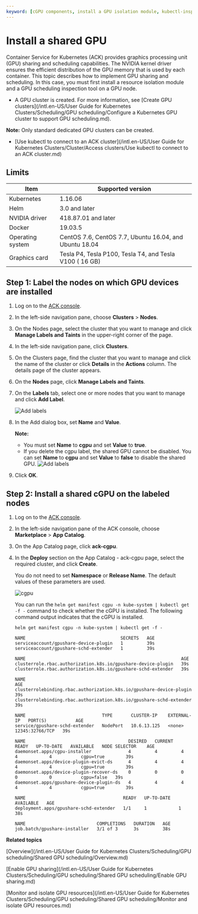 ```yaml
---
keyword: [cGPU components, install a GPU isolation module, kubectl-inspect-cgpu]
---
```


# Install a shared GPU

Container Service for Kubernetes \(ACK\) provides graphics processing unit \(GPU\) sharing and scheduling capabilities. The NVIDIA kernel driver ensures the efficient distribution of the GPU memory that is used by each container. This topic describes how to implement GPU sharing and scheduling. In this case, you must first install a resource isolation module and a GPU scheduling inspection tool on a GPU node.

-   A GPU cluster is created. For more information, see [Create GPU clusters](/intl.en-US/User Guide for Kubernetes Clusters/Scheduling/GPU scheduling/Configure a Kubernetes GPU cluster to support GPU scheduling.md).

**Note:** Only standard dedicated GPU clusters can be created.

-   [Use kubectl to connect to an ACK cluster](/intl.en-US/User Guide for Kubernetes Clusters/Cluster/Access clusters/Use kubectl to connect to an ACK cluster.md)

## Limits

|Item|Supported version|
|----|-----------------|
|Kubernetes|1.16.06|
|Helm|3.0 and later|
|NVIDIA driver|418.87.01 and later|
|Docker|19.03.5|
|Operating system|CentOS 7.6, CentOS 7.7, Ubuntu 16.04, and Ubuntu 18.04|
|Graphics card|Tesla P4, Tesla P100, Tesla T4, and Tesla V100 \( 16 GB\)|

## Step 1: Label the nodes on which GPU devices are installed

1.  Log on to the [ACK console](https://cs.console.aliyun.com).

2.  In the left-side navigation pane, choose **Clusters** \> **Nodes**.

3.  On the Nodes page, select the cluster that you want to manage and click **Manage Labels and Taints** in the upper-right corner of the page.

4.  In the left-side navigation pane, click **Clusters**.

5.  On the Clusters page, find the cluster that you want to manage and click the name of the cluster or click **Details** in the **Actions** column. The details page of the cluster appears.

6.  On the **Nodes** page, click **Manage Labels and Taints**.

7.  On the **Labels** tab, select one or more nodes that you want to manage and click **Add Label**.

    ![Add labels](https://static-aliyun-doc.oss-accelerate.aliyuncs.com/assets/img/en-US/5935359951/p101294.png)

8.  In the Add dialog box, set **Name** and **Value**.

    **Note:**

    -   You must set **Name** to **cgpu** and set **Value** to **true**.
    -   If you delete the cgpu label, the shared GPU cannot be disabled. You can set **Name** to **cgpu** and set **Value** to **false** to disable the shared GPU.
    ![Add labels](https://static-aliyun-doc.oss-accelerate.aliyuncs.com/assets/img/en-US/7935359951/p101645.png)

9.  Click **OK**.


## Step 2: Install a shared cGPU on the labeled nodes

1.  Log on to the [ACK console](https://cs.console.aliyun.com).

2.  In the left-side navigation pane of the ACK console, choose **Marketplace** \> **App Catalog**.

3.  On the App Catalog page, click **ack-cgpu**.

4.  In the **Deploy** section on the App Catalog - ack-cgpu page, select the required cluster, and click **Create**.

    You do not need to set **Namespace** or **Release Name**. The default values of these parameters are used.

    ![cgpu](https://static-aliyun-doc.oss-accelerate.aliyuncs.com/assets/img/en-US/5935359951/p101994.png)

    You can run the `helm get manifest cgpu -n kube-system | kubectl get -f -` command to check whether the cGPU is installed. The following command output indicates that the cGPU is installed.

    ```
    helm get manifest cgpu -n kube-system | kubectl get -f -
    ```

    ```
    NAME                                    SECRETS   AGE
    serviceaccount/gpushare-device-plugin   1         39s
    serviceaccount/gpushare-schd-extender   1         39s
    
    NAME                                                           AGE
    clusterrole.rbac.authorization.k8s.io/gpushare-device-plugin   39s
    clusterrole.rbac.authorization.k8s.io/gpushare-schd-extender   39s
    
    NAME                                                                  AGE
    clusterrolebinding.rbac.authorization.k8s.io/gpushare-device-plugin   39s
    clusterrolebinding.rbac.authorization.k8s.io/gpushare-schd-extender   39s
    
    NAME                             TYPE       CLUSTER-IP    EXTERNAL-IP   PORT(S)           AGE
    service/gpushare-schd-extender   NodePort   10.6.13.125   <none>        12345:32766/TCP   39s
    
    NAME                                       DESIRED   CURRENT   READY   UP-TO-DATE   AVAILABLE   NODE SELECTOR    AGE
    daemonset.apps/cgpu-installer              4         4         4       4            4           cgpu=true        39s
    daemonset.apps/device-plugin-evict-ds      4         4         4       4            4           cgpu=true        39s
    daemonset.apps/device-plugin-recover-ds    0         0         0       0            0           cgpu=false   39s
    daemonset.apps/gpushare-device-plugin-ds   4         4         4       4            4           cgpu=true        39s
    
    NAME                                     READY   UP-TO-DATE   AVAILABLE   AGE
    deployment.apps/gpushare-schd-extender   1/1     1            1           38s
    
    NAME                           COMPLETIONS   DURATION   AGE
    job.batch/gpushare-installer   3/1 of 3      3s         38s
    ```


**Related topics**  


[Overview](/intl.en-US/User Guide for Kubernetes Clusters/Scheduling/GPU scheduling/Shared GPU scheduling/Overview.md)

[Enable GPU sharing](/intl.en-US/User Guide for Kubernetes Clusters/Scheduling/GPU scheduling/Shared GPU scheduling/Enable GPU sharing.md)

[Monitor and isolate GPU resources](/intl.en-US/User Guide for Kubernetes Clusters/Scheduling/GPU scheduling/Shared GPU scheduling/Monitor and isolate GPU resources.md)

